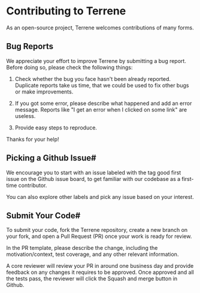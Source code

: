 # Contributing to Terrene
As an open-source project, Terrene welcomes contributions of many forms.

## Bug Reports

We appreciate your effort to improve Terrene by submitting a bug report. Before doing so, please check the following things:

1. Check whether the bug you face hasn't been already reported. Duplicate reports take us time, that we could be used to fix other bugs or make improvements.

2. If you got some error, please describe what happened and add an error message. Reports like "I get an error when I clicked on some link" are useless.

3. Provide easy steps to reproduce.

Thanks for your help!

## Picking a Github Issue#
We encourage you to start with an issue labeled with the tag good first issue on the Github issue board, to get familiar with our codebase as a first-time contributor.

You can also explore other labels and pick any issue based on your interest.

## Submit Your Code#
To submit your code, fork the Terrene repository, create a new branch on your fork, and open a Pull Request (PR) once your work is ready for review.

In the PR template, please describe the change, including the motivation/context, test coverage, and any other relevant information.

A core reviewer will review your PR in around one business day and provide feedback on any changes it requires to be approved. Once approved and all the tests pass, the reviewer will click the Squash and merge button in Github.
